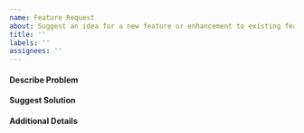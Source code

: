 ```yaml
---
name: Feature Request
about: Suggest an idea for a new feature or enhancement to existing features
title: ''
labels: ''
assignees: ''
---
```


#### Describe Problem

#### Suggest Solution

#### Additional Details

